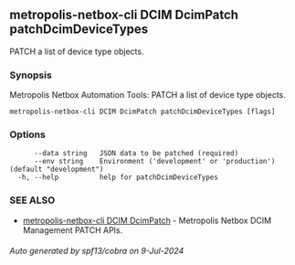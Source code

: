 ## metropolis-netbox-cli DCIM DcimPatch patchDcimDeviceTypes

PATCH a list of device type objects.

### Synopsis


Metropolis Netbox Automation Tools:
  PATCH a list of device type objects.

```
metropolis-netbox-cli DCIM DcimPatch patchDcimDeviceTypes [flags]
```

### Options

```
      --data string   JSON data to be patched (required)
      --env string    Environment ('development' or 'production') (default "development")
  -h, --help          help for patchDcimDeviceTypes
```

### SEE ALSO

* [metropolis-netbox-cli DCIM DcimPatch]()	 - Metropolis Netbox DCIM Management PATCH APIs.

###### Auto generated by spf13/cobra on 9-Jul-2024

